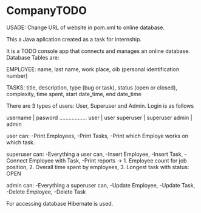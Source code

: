 # CompanyTODO

USAGE: Change URL of website in pom.xml to online database.

This a Java aplication created as a task for internship. 

It is a TODO console app that connects and manages an online database.
Database Tables are: 

EMPLOYEE:
  name,
  last name,
  work place,
  oib (personal identification number)
  
TASKS:
  title,
  description,
  type (bug or task),
  status (open or closed),
  complexity,
  time spent,
  start date_time,
  end date_time
 
There are 3 types of users: User, Superuser and Admin.
Login is as follows

username | pasword
..................
user      | user
superuser | superuser
admin     | admin

user can:
 -Print Employees,
 -Print Tasks,
 -Print which Employe works on which task.
 
superuser can:
 -Everything a user can,
 -Insert Employee,
 -Insert Task,
 -Connect Employee with Task,
 -Print reports -> 1. Employee count for job position, 2. Overall time spent by employees, 3. Longest task with status: OPEN
 
admin can:
-Everything a superuser can,
-Update Employee,
-Update Task,
-Delete Employee,
-Delete Task

For accessing database Hibernate is used.
